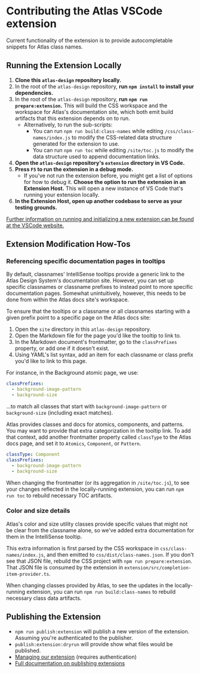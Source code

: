 # Contributing the Atlas VSCode extension

Current functionality of the extension is to provide autocompletable snippets for Atlas class names.

## Running the Extension Locally

1. **Clone this `atlas-design` repository locally.**
1. In the root of the `atlas-design` repository, **run `npm install` to install your dependencies.**
1. In the root of the `atlas-design` repository, **run `npm run prepare:extension`.** This will build the CSS workspace and the workspace for Atlas's documentation site, which both emit build artifacts that this extension depends on to run.
   - Alternatively, to run the sub-scripts:
     - You can run `npm run build:class-names` while editing `/css/class-names/index.js` to modify the CSS-related data structure generated for the extension to use.
     - You can run `npm run toc` while editing `/site/toc.js` to modify the data structure used to append documentation links.
1. **Open the `atlas-design` repository's `extension` directory in VS Code.**
1. **Press `F5` to run the extension in a debug mode.**
   - If you've not run the extension before, you might get a list of options for how to debug it. **Choose the option to run the extension in an Extension Host.** This will open a new instance of VS Code that's running your extension locally.
1. **In the Extension Host, open up another codebase to serve as your testing grounds.**

[Further information on running and initializing a new extension can be found at the VSCode website.](https://code.visualstudio.com/api/get-started/your-first-extension)

## Extension Modification How-Tos

### Referencing specific documentation pages in tooltips

By default, classnames' IntelliSense tooltips provide a generic link to the Atlas Design System's documentation site. However, you can set up specific classnames or classname prefixes to instead point to more specific documentation pages. Somewhat unintuitively, however, this needs to be done from within the Atlas docs site's workspace.

To ensure that the tooltips or a classname or all classnames starting with a given prefix point to a specific page on the Atlas docs site:

1. Open the `site` directory in this `atlas-design` repository.
1. Open the Markdown file for the page you'd like the tooltip to link to.
1. In the Markdown document's frontmatter, go to the `classPrefixes` property, or add one if it doesn't exist.
1. Using YAML's list syntax, add an item for each classname or class prefix you'd like to link to this page.

For instance, in the Background atomic page, we use:

```yml
classPrefixes:
  - background-image-pattern
  - background-size
```

...to match all classes that start with `background-image-pattern` or `background-size` (including exact matches).

Atlas provides classes and docs for atomics, components, and patterns. You may want to provide that extra categorization in the tooltip link. To add that context, add another frontmatter property called `classType` to the Atlas docs page, and set it to `Atomics`, `Component`, or `Pattern`.

```yml
classType: Component
classPrefixes:
  - background-image-pattern
  - background-size
```

When changing the frontmatter (or its aggregation in `/site/toc.js`), to see your changes reflected in the locally-running extension, you can run `npm run toc` to rebuild necessary TOC artifacts.

### Color and size details

Atlas's color and size utility classes provide specific values that might not be clear from the classname alone, so we've added extra documentation for them in the IntelliSense tooltip.

This extra information is first parsed by the CSS workspace in `css/class-names/index.js`, and then emitted to `css/dist/class-names.json`. If you don't see that JSON file, rebuild the CSS project with `npm run prepare:extension`. That JSON file is consumed by the extension in `extension/src/completion-item-provider.ts`.

When changing classes provided by Atlas, to see the updates in the locally-running extension, you can run `npm run build:class-names` to rebuild necessary class data artifacts.

## Publishing the Extension

- `npm run publish:extension` will publish a new version of the extension. Assuming you're authenticated to the publisher.
- `publish:extension:dryrun` will provide show what files would be published.
- [Managing our extension](https://marketplace.visualstudio.com/manage/publishers/docsmsft) (requires authentication)
- [Full documentation on publishing extensions](https://code.visualstudio.com/api/working-with-extensions/publishing-extension)
